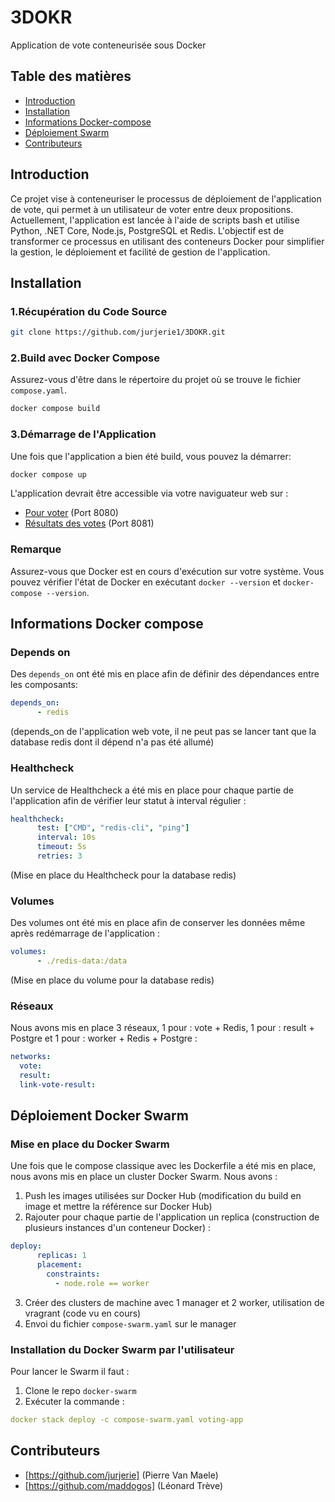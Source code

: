 # 3DOKR
Application de vote conteneurisée sous Docker

## Table des matières

- [Introduction](#introduction)
- [Installation](#installation)
- [Informations Docker-compose](#informations-docker-compose)
- [Déploiement Swarm](#déploiement-docker-swarm)
- [Contributeurs](#contributeurs)

## Introduction

Ce projet vise à conteneuriser le processus de déploiement de l'application de vote, qui permet à un utilisateur de voter entre deux propositions. Actuellement, l'application est lancée à l'aide de scripts bash et utilise Python, .NET Core, Node.js, PostgreSQL et Redis. L'objectif est de transformer ce processus en utilisant des conteneurs Docker pour simplifier la gestion, le déploiement et facilité de gestion de l'application.

## Installation

### 1.Récupération du Code Source
```bash
git clone https://github.com/jurjerie1/3DOKR.git
```

### 2.Build avec Docker Compose
Assurez-vous d'être dans le répertoire du projet où se trouve le fichier `compose.yaml`.
```bash
docker compose build
```

### 3.Démarrage de l'Application
Une fois que l'application a bien été build, vous pouvez la démarrer:
```bash
docker compose up
```
L'application devrait être accessible via votre naviguateur web sur :
- [Pour voter](http://localhost:8080/) (Port 8080)
- [Résultats des votes](http://localhost:8081/) (Port 8081)

### Remarque
Assurez-vous que Docker est en cours d'exécution sur votre système. Vous pouvez vérifier l'état de Docker en exécutant `docker --version` et `docker-compose --version`.

## Informations Docker compose

### Depends on
Des `depends_on` ont été mis en place afin de définir des dépendances entre les composants:
```yaml
depends_on:
      - redis
```
(depends_on de l'application web vote, il ne peut pas se lancer tant que la database redis dont il dépend n'a pas été allumé)

### Healthcheck
Un service de Healthcheck a été mis en place pour chaque partie de l'application afin de vérifier leur statut à interval régulier :
```yaml
healthcheck:
      test: ["CMD", "redis-cli", "ping"]
      interval: 10s
      timeout: 5s
      retries: 3
```
(Mise en place du Healthcheck pour la database redis)

### Volumes
Des volumes ont été mis en place afin de conserver les données même après redémarrage de l'application :
```yaml
volumes:
      - ./redis-data:/data
```
(Mise en place du volume pour la database redis)

### Réseaux 
Nous avons mis en place 3 réseaux, 1 pour : vote + Redis, 1 pour : result + Postgre et 1 pour : worker + Redis + Postgre :

```yaml
networks:
  vote:
  result:
  link-vote-result:
```

## Déploiement Docker Swarm
### Mise en place du Docker Swarm
Une fois que le compose classique avec les Dockerfile a été mis en place, nous avons mis en place un cluster Docker Swarm.
Nous avons :
1. Push les images utilisées sur Docker Hub (modification du build en image et mettre la référence sur Docker Hub)
2. Rajouter pour chaque partie de l'application un replica (construction de plusieurs instances d'un conteneur Docker) :
```yaml
deploy:
      replicas: 1
      placement:
        constraints:
          - node.role == worker
```
3. Créer des clusters de machine avec 1 manager et 2 worker, utilisation de vragrant (code vu en cours)
4. Envoi du fichier `compose-swarm.yaml` sur le manager
### Installation du Docker Swarm par l'utilisateur
Pour lancer le Swarm il faut :
1. Clone le repo `docker-swarm`
2. Exécuter la commande : 
```yaml
docker stack deploy -c compose-swarm.yaml voting-app
```
## Contributeurs
- [https://github.com/jurjerie] (Pierre Van Maele)
- [https://github.com/maddogos] (Léonard Trève)
